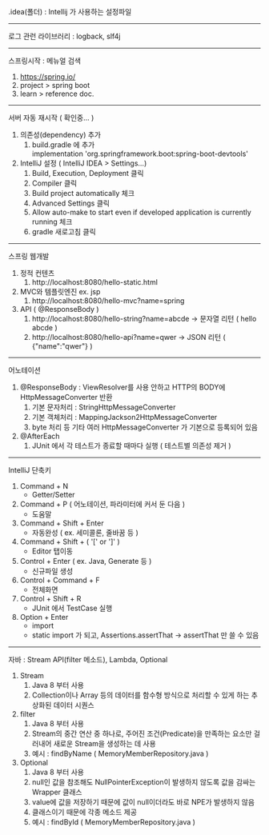 .idea(폴더) : Intellij 가 사용하는 설정파일

---
로그 관런 라이브러리 : logback, slf4j

---
스프링시작 : 메뉴얼 검색
1. https://spring.io/
2. project > spring boot
3. learn > reference doc.

---
서버 자동 재시작 ( 확인중... )
1. 의존성(dependency) 추가  
   1) build.gradle 에 추가  
   implementation 'org.springframework.boot:spring-boot-devtools'
2. IntelliJ 설정 ( IntelliJ IDEA > Settings...)
   1) Build, Execution, Deployment 클릭
   2) Compiler 클릭
   3) Build project automatically 체크
   4) Advanced Settings 클릭
   5) Allow auto-make to start even if developed application is currently running 체크
   6) gradle 새로고침 클릭

---
스프링 웹개발
1. 정적 컨텐츠
   1) http://localhost:8080/hello-static.html 
2. MVC와 템플릿엔진 ex. jsp
   1) http://localhost:8080/hello-mvc?name=spring
3. API ( @ResponseBody )
   1) http://localhost:8080/hello-string?name=abcde -> 문자열 리턴 ( hello abcde )
   2) http://localhost:8080/hello-api?name=qwer -> JSON 리턴 ( {"name":"qwer"} )

---
어노테이션
1. @ResponseBody : ViewResolver를 사용 안하고 HTTP의 BODY에 HttpMessageConverter 반환
   1) 기본 문자처리 : StringHttpMessageConverter
   2) 기본 객체처리 : MappingJackson2HttpMessageConverter
   3) byte 처리 등 기타 여러 HttpMessageConverter 가 기본으로 등록되어 있음
2. @AfterEach
   1) JUnit 에서 각 테스트가 종료할 때마다 실행 ( 테스트별 의존성 제거 )

---
IntelliJ 단축키
1. Command + N
   - Getter/Setter
2. Command + P ( 어노테이션, 파라미터에 커서 둔 다음 )
   - 도움말
3. Command + Shift + Enter
   - 자동완성 ( ex. 세미콜론, 줄바꿈 등 )
4. Command + Shift + ( '[' or ']' )
    - Editor 탭이동
5. Control + Enter ( ex. Java, Generate 등 )
   - 신규파일 생성
6. Control + Command + F
   - 전체화면
7. Control + Shift + R
   - JUnit 에서 TestCase 실행
8. Option + Enter
   - import
   - static import 가 되고, Assertions.assertThat -> assertThat 만 쓸 수 있음

---
자바 : Stream API(filter 메소드), Lambda, Optional
1. Stream
   1) Java 8 부터 사용
   2) Collection이나 Array 등의 데이터를 함수형 방식으로 처리할 수 있게 하는 추상화된 데이터 시퀀스
2. filter
   1) Java 8 부터 사용
   2) Stream의 중간 연산 중 하나로, 주어진 조건(Predicate)을 만족하는 요소만 걸러내어 새로운 Stream을 생성하는 데 사용
   3) 예시 : findByName ( MemoryMemberRepository.java )
3. Optional
   1) Java 8 부터 사용
   2) null인 값을 참조해도 NullPointerException이 발생하지 않도록 값을 감싸는 Wrapper 클래스
   3) value에 값을 저장하기 때문에 값이 null이더라도 바로 NPE가 발생하지 않음
   4) 클래스이기 때문에 각종 메소드 제공
   5) 예시 : findById ( MemoryMemberRepository.java )